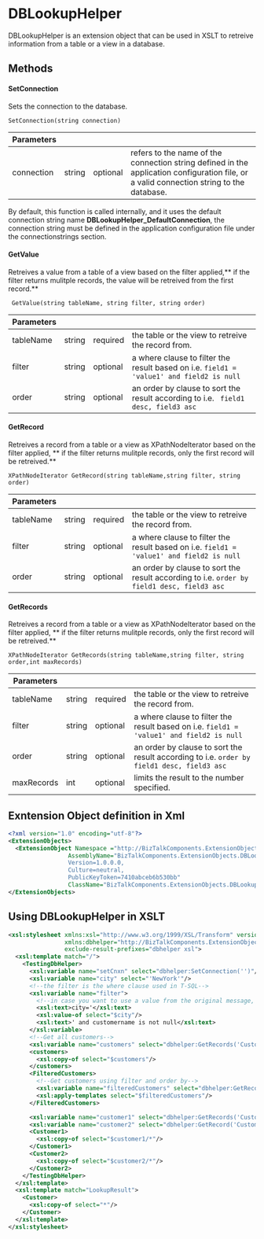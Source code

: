 # DBLookupHelper
DBLookupHelper is an extension object that can be used in XSLT to retreive information from a table or a view in a database.

## Methods
#### SetConnection
Sets the connection to the database.

`SetConnection(string connection)`

|   Parameters |   |  | |
| ------------ | ------------ | ------------ | ------------ |
|connection  | string   | optional  | refers to the name of the connection string defined in the application configuration file, or a valid connection string to the database.|

By default, this function is called internally, and it uses the default connection string name **DBLookupHelper_DefaultConnection**, the connection string must be defined in the application configuration file under the connectionstrings section.

#### GetValue
Retreives a value from a table of a view based on the filter applied,** if the filter returns mulitple records, the value will be retreived from the first record.**

` GetValue(string tableName, string filter, string order)`

|   Parameters |   |  | |
| ------------ | ------------ | ------------ | ------------ |
| tableName | string| required | the table or the view to retreive the record from.|
| filter | string | optional |  a where clause to filter the result based on i.e. `field1 = 'value1' and field2 is null`|
| order | string | optional | an order by clause to sort the result according to i.e. ` field1 desc, field3 asc` |


#### GetRecord
Retreives a record from a table or a view as XPathNodeIterator based on the filter applied, ** if the filter returns mulitple records, only the first record will be retreived.**

`XPathNodeIterator GetRecord(string tableName,string filter, string order)`

|   Parameters |   |  | |
| ------------ | ------------ | ------------ | ------------ |
| tableName | string| required | the table or the view to retreive the record from.|
| filter | string | optional |  a where clause to filter the result based on i.e. `field1 = 'value1' and field2 is null`|
| order | string | optional | an order by clause to sort the result according to i.e. `order by field1 desc, field3 asc` |

#### GetRecords
Retreives a record from a table or a view as XPathNodeIterator based on the filter applied, ** if the filter returns mulitple records, only the first record will be retreived.**

`XPathNodeIterator GetRecords(string tableName,string filter, string order,int maxRecords)`

|   Parameters |   |  | |
| ------------ | ------------ | ------------ | ------------ |
| tableName | string| required | the table or the view to retreive the record from.|
| filter | string | optional |  a where clause to filter the result based on i.e. `field1 = 'value1' and field2 is null`|
| order | string | optional | an order by clause to sort the result according to i.e. `order by field1 desc, field3 asc` |
| maxRecords | int | optional | limits the result to the number specified.|

## Exntension Object definition in Xml

```xml
<?xml version="1.0" encoding="utf-8"?>
<ExtensionObjects>
  <ExtensionObject Namespace ="http://BizTalkComponents.ExtensionObjects.DBLookupHeleper"
                 AssemblyName="BizTalkComponents.ExtensionObjects.DBLookupHelper, 
                 Version=1.0.0.0, 
                 Culture=neutral, 
                 PublicKeyToken=7410abceb6b530bb"
                 ClassName="BizTalkComponents.ExtensionObjects.DBLookupHeleper.DatabaseHelper" />
</ExtensionObjects>
```


## Using DBLookupHelper in XSLT

```xml
<xsl:stylesheet xmlns:xsl="http://www.w3.org/1999/XSL/Transform" version="1.0"
                xmlns:dbhelper="http://BizTalkComponents.ExtensionObjects.DBLookupHeleper"
                exclude-result-prefixes="dbhelper xsl">
  <xsl:template match="/">
    <TestingDbHelper>
      <xsl:variable name="setCnxn" select="dbhelper:SetConnection('')"/>
      <xsl:variable name="city" select="'NewYork'"/>
      <!--the filter is the where clause used in T-SQL-->
      <xsl:variable name="filter">
        <!--in case you want to use a value from the original message, xsl:text would be very helpful in building/concatenating your filter. -->
        <xsl:text>city='</xsl:text>
        <xsl:value-of select="$city"/>
        <xsl:text>' and customername is not null</xsl:text>
      </xsl:variable>
      <!--Get all customers-->
      <xsl:variable name="customers" select="dbhelper:GetRecords('Customers')"/>
      <customers>
        <xsl:copy-of select="$customers"/>
      </customers>
      <FilteredCustomers>
        <!--Get customers using filter and order by-->
        <xsl:variable name="filteredCustomers" select="dbhelper:GetRecords('Customers',$filter,'CustomerId desc')"/>
        <xsl:apply-templates select="$filteredCustomers"/>
      </FilteredCustomers>

      <xsl:variable name="customer1" select="dbhelper:GetRecords('Customers',$filter,'CustomerId desc',1)"/>
      <xsl:variable name="customer2" select="dbhelper:GetRecord('Customers',$filter,'CustomerId asc')"/>
      <Customer1>
        <xsl:copy-of select="$customer1/*"/>
      </Customer1>
      <Customer2>
        <xsl:copy-of select="$customer2/*"/>
      </Customer2>
    </TestingDbHelper>
  </xsl:template>
  <xsl:template match="LookupResult">
    <Customer>
      <xsl:copy-of select="*"/>
    </Customer>
  </xsl:template>
</xsl:stylesheet>
```